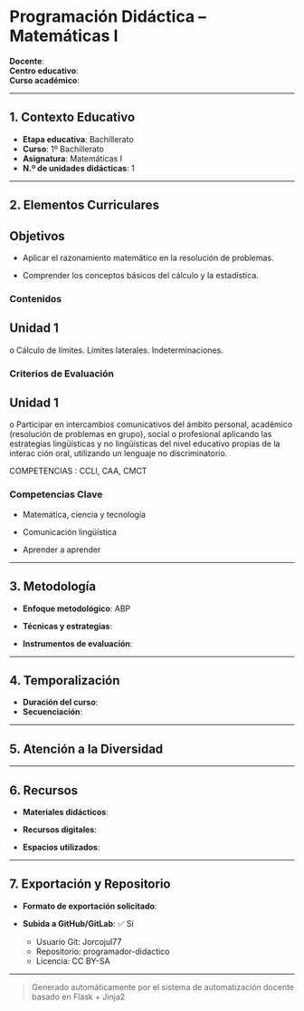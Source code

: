 # Programación Didáctica – Matemáticas I

**Docente**:   
**Centro educativo**:   
**Curso académico**:   

---

## 1. Contexto Educativo

- **Etapa educativa**: Bachillerato
- **Curso**: 1º Bachillerato
- **Asignatura**: Matemáticas I
- **N.º de unidades didácticas**: 1

---

## 2. Elementos Curriculares

## Objetivos


- Aplicar el razonamiento matemático en la resolución de problemas.

- Comprender los conceptos básicos del cálculo y la estadística.




### Contenidos

## Unidad 1
o Cálculo de límites. Límites laterales. Indeterminaciones.


### Criterios de Evaluación

## Unidad 1
o Participar en intercambios comunicativos del ámbito personal, académico 
(resolución de problemas en grupo), social o profesional aplicando las 
estrategias lingüísticas y no lingüísticas del nivel educativo propias de la 
interac ción oral, utilizando un lenguaje no discriminatorio.  
 
COMPETENCIAS : CCLI, CAA, CMCT


### Competencias Clave


- Matemática, ciencia y tecnología

- Comunicación lingüística

- Aprender a aprender



---

## 3. Metodología

- **Enfoque metodológico**: ABP
- **Técnicas y estrategias**:  
  
- **Instrumentos de evaluación**: 

---

## 4. Temporalización

- **Duración del curso**: 
- **Secuenciación**:  
  

---

## 5. Atención a la Diversidad



---

## 6. Recursos

- **Materiales didácticos**:  
  
- **Recursos digitales**:  
  
- **Espacios utilizados**: 

---

## 7. Exportación y Repositorio

- **Formato de exportación solicitado**: 
- **Subida a GitHub/GitLab**: ✅ Sí

  - Usuario Git: Jorcojul77
  - Repositorio: programador-didactico
  - Licencia: CC BY-SA


---

> Generado automáticamente por el sistema de automatización docente basado en Flask + Jinja2